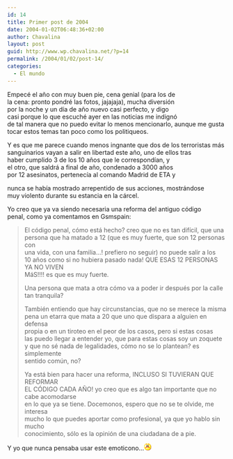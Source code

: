 ```yaml
---
id: 14
title: Primer post de 2004
date: 2004-01-02T06:48:36+02:00
author: Chavalina
layout: post
guid: http://www.wp.chavalina.net/?p=14
permalink: /2004/01/02/post-14/
categories:
  - El mundo
---
```

Empecé el a&ntilde;o con muy buen pie, cena genial (para los de  
la cena: pronto pondré las fotos, jajajaja), mucha diversi&oacute;n  
por la noche y un d&iacute;a de a&ntilde;o nuevo casi perfecto, y digo  
casi porque lo que escuché ayer en las noticias me indign&oacute;  
de tal manera que no puedo evitar lo menos mencionarlo, aunque me gusta  
tocar estos temas tan poco como los politiqueos.

Y es que me parece cuando menos ingnante que dos de los terroristas más  
sanguinarios vayan a salir en libertad este a&ntilde;o, uno de ellos tras  
haber cumplido 3 de los 10 a&ntilde;os que le correspond&iacute;an, y  
el otro, que saldrá a final de a&ntilde;o, condenado a 3000 a&ntilde;os  
por 12 asesinatos, pertenec&iacute;a al comando Madrid de ETA y <? anotar("seg&uacute;n los informativos de ayer","Informativos TeleCinco, edici&oacute;n de las 20.30"); ?>

  
nunca se hab&iacute;a mostrado arrepentido de sus acciones, mostrándose  
muy violento durante su estancia en la cárcel.

Yo creo que ya va siendo necesaria una reforma del antiguo c&oacute;digo  
penal, como ya comentamos en Gsmspain:

> El c&oacute;digo penal, c&oacute;mo está hecho? creo que no es tan dif&iacute;cil, que una  
> persona que ha matado a 12 (que es muy fuerte, que son 12 personas con  
> una vida, con una familia…! prefiero no seguir) no puede salir a los  
> 10 a&ntilde;os como si no hubiera pasado nada! QUE ESAS 12 PERSONAS YA NO VIVEN  
> MáS!!!! es que es muy fuerte.
> 
> Una persona que mata a otra c&oacute;mo va a poder ir después por la calle  
> tan tranquila?
> 
> También entiendo que hay circunstancias, que no se merece la misma  
> pena un etarra que mata a 20 que uno que dispara a alguien en defensa  
> propia o en un tiroteo en el peor de los casos, pero si estas cosas  
> las puedo llegar a entender yo, que para estas cosas soy un zoquete  
> y que no sé nada de legalidades, c&oacute;mo no se lo plantean? es simplemente  
> sentido com&uacute;n, no?
> 
> Ya está bien para hacer una reforma, INCLUSO SI TUVIERAN QUE REFORMAR  
> EL C&Oacute;DIGO CADA A&Ntilde;O! yo creo que es algo tan importante que no cabe acomodarse  
> en lo que ya se tiene. Docemonos, espero que no se te olvide, me interesa  
> mucho lo que puedes aportar como profesional, ya que yo hablo sin mucho  
> conocimiento, s&oacute;lo es la opini&oacute;n de una ciudadana de a pie. 

Y yo que nunca pensaba usar este emoticono…![emo](/imagenes/emoticonos/enfadado.gif)